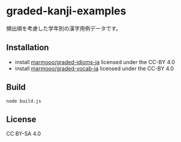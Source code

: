 # graded-kanji-examples
頻出順を考慮した学年別の漢字用例データです。

## Installation
- install [marmooo/graded-idioms-ja](https://github.com/marmooo/graded-idioms-ja) licensed under the CC-BY 4.0
- install [marmooo/graded-vocab-ja](https://github.com/marmooo/graded-vocab-ja) licensed under the CC-BY 4.0

## Build
```
node build.js
```

## License
CC BY-SA 4.0
